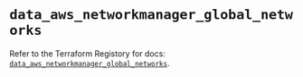 # `data_aws_networkmanager_global_networks`

Refer to the Terraform Registory for docs: [`data_aws_networkmanager_global_networks`](https://www.terraform.io/docs/providers/aws/d/networkmanager_global_networks).
